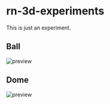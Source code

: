 # rn-3d-experiments

This is just an experiment.

## Ball

<img src="./docs/bne_v2_pt1.gif" alt="preview">

## Dome

<img src="./docs/bne_v2_pt2.gif" alt="preview">
